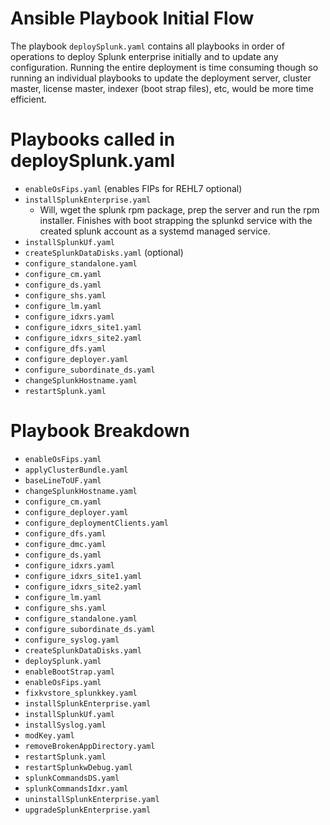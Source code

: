# Ansible Playbook Initial Flow

The playbook `deploySplunk.yaml` contains all playbooks in order of operations to deploy Splunk enterprise initially and to update any configuration.  Running the entire deployment is time consuming though so running an individual playbooks to update the deployment server, cluster master, license master, indexer (boot strap files), etc, would be more time efficient.

# Playbooks called in deploySplunk.yaml

* `enableOsFips.yaml` (enables FIPs for REHL7 optional)
* `installSplunkEnterprise.yaml`
  - Will, wget the splunk rpm package, prep the server and run the rpm installer.  Finishes with boot strapping the splunkd service with the created splunk account as a systemd managed service.
* `installSplunkUf.yaml`
* `createSplunkDataDisks.yaml` (optional)
* `configure_standalone.yaml`
* `configure_cm.yaml`
* `configure_ds.yaml`
* `configure_shs.yaml`
* `configure_lm.yaml`
* `configure_idxrs.yaml`
* `configure_idxrs_site1.yaml`
* `configure_idxrs_site2.yaml`
* `configure_dfs.yaml`
* `configure_deployer.yaml`
* `configure_subordinate_ds.yaml`
* `changeSplunkHostname.yaml`
* `restartSplunk.yaml`



# Playbook Breakdown

* `enableOsFips.yaml`
* `applyClusterBundle.yaml`
* `baseLineToUF.yaml`
* `changeSplunkHostname.yaml`
* `configure_cm.yaml`
* `configure_deployer.yaml`
* `configure_deploymentClients.yaml`
* `configure_dfs.yaml`
* `configure_dmc.yaml`
* `configure_ds.yaml`
* `configure_idxrs.yaml`
* `configure_idxrs_site1.yaml`
* `configure_idxrs_site2.yaml`
* `configure_lm.yaml`
* `configure_shs.yaml`
* `configure_standalone.yaml`
* `configure_subordinate_ds.yaml`
* `configure_syslog.yaml`
* `createSplunkDataDisks.yaml`
* `deploySplunk.yaml`
* `enableBootStrap.yaml`
* `enableOsFips.yaml`
* `fixkvstore_splunkkey.yaml`
* `installSplunkEnterprise.yaml`
* `installSplunkUf.yaml`
* `installSyslog.yaml`
* `modKey.yaml`
* `removeBrokenAppDirectory.yaml`
* `restartSplunk.yaml`
* `restartSplunkwDebug.yaml`
* `splunkCommandsDS.yaml`
* `splunkCommandsIdxr.yaml`
* `uninstallSplunkEnterprise.yaml`
* `upgradeSplunkEnterprise.yaml`
